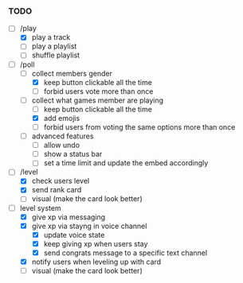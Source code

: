 ### TODO

- [ ] /play
  - [x] play a track
  - [ ] play a playlist
  - [ ] shuffle playlist

- [ ] /poll
    - [ ] collect members gender
        - [x] keep button clickable all the time
        - [ ] forbid users vote more than once
    - [ ] collect what games member are playing
        - [ ] keep button clickable all the time
        - [x] add emojis
        - [ ] forbid users from voting the same options more than once
    - [ ] advanced features
        - [ ] allow undo
        - [ ] show a status bar
        - [ ] set a time limit and update the embed accordingly

- [ ] /level
    - [x] check users level
    - [x] send rank card
    - [ ] visual (make the card look better)

- [ ] level system
    - [x] give xp via messaging
    - [x] give xp via stayng in voice channel
        - [x] update voice state
        - [x] keep giving xp when users stay
        - [x] send congrats message to a specific text channel
    - [x] notify users when leveling up with card
    - [ ] visual (make the card look better)
